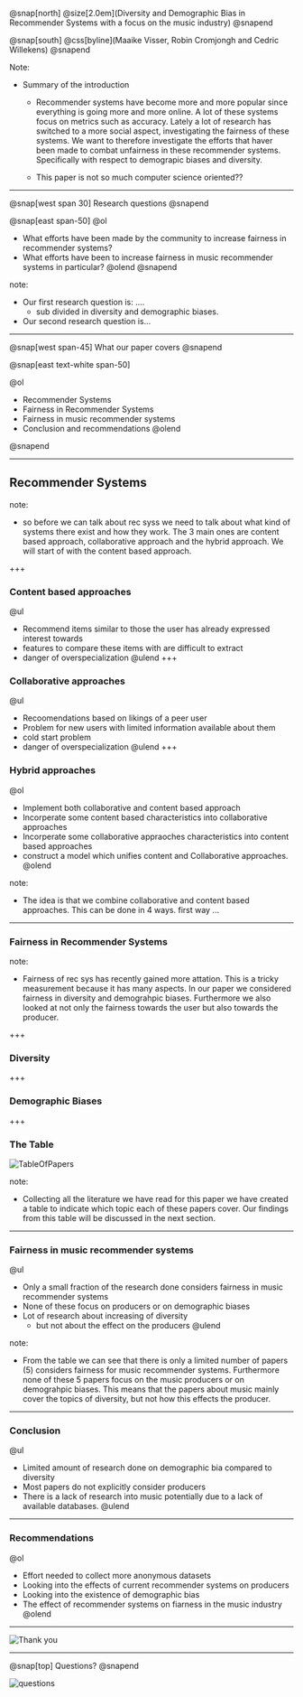 @snap[north]
@size[2.0em](Diversity and Demographic Bias in Recommender Systems with a focus on the  music industry)
@snapend

@snap[south]
@css[byline](Maaike Visser, Robin Cromjongh and Cedric Willekens)
@snapend

Note:
  - Summary of the introduction
    - Recommender systems have become more and more popular since everything is going more and more online. A lot of these systems focus on metrics such as accuracy. Lately a lot of research has switched to a more social aspect, investigating the fairness of these systems. We want to therefore investigate the efforts that haver been made to combat unfairness in these recommender systems. Specifically with respect to demograpic biases and diversity. 

    - This paper is not so much computer science oriented??

---

@snap[west span 30]
Research questions
@snapend

@snap[east span-50]
@ol
  - What efforts have been made by the community to increase fairness in recommender systems?
  - What efforts have been to increase fairness in music recommender systems in particular?
@olend
@snapend

note: 
  - Our first research question is: .... 
    - sub divided in diversity and demographic biases. 
  - Our second research question is...  

---

@snap[west span-45]
What our paper covers
@snapend

@snap[east text-white span-50]

@ol
  - Recommender Systems
  - Fairness in Recommender Systems
  - Fairness in music recommender systems
  - Conclusion and recommendations
@olend

@snapend


---

## Recommender Systems

note: 
  - so before we can talk about rec syss we need to talk about what kind of systems there exist and how they work. The 3 main ones are content based approach, collaborative approach and the hybrid approach. We will start of with the content based approach. 

+++ 

### Content based approaches

@ul
  - Recommend items similar to those the user has already expressed interest towards
  - features to compare these items with are difficult to extract
  - danger of overspecialization
@ulend
+++ 

### Collaborative approaches

@ul
  - Recoomendations based on likings of a peer user
  - Problem for new users with limited information available about them
  - cold start problem
  - danger of overspecialization
@ulend
+++ 

### Hybrid approaches

@ol
  - Implement both collaborative and content based approach
  - Incorperate some content based characteristics into collaborative approaches
  - Incorperate some collaborative appraoches characteristics into content based approaches
  - construct a model which unifies content and Collaborative approaches.
@olend

note: 
  - The idea is that we combine collaborative and content based approaches. This can be done in 4 ways. first way ... 

---

### Fairness in Recommender Systems

note: 
  - Fairness of rec sys has recently gained more attation. This is a tricky measurement because it has many aspects. In our paper we considered fairness in diversity and demograhpic biases. Furthermore we also looked at not only the fairness towards the user but also towards the producer. 

+++ 

### Diversity



+++ 

### Demographic Biases

+++

### The Table

![TableOfPapers](table.PNG)

note: 
  - Collecting all the literature we have read for this paper we have created a table to indicate which topic each of these papers cover. Our findings from this table will be discussed in the next section. 

--- 
### Fairness in music recommender systems
<!-- @size[0.5em](Fairness in music recommender systems) -->

@ul
  - Only a small fraction of the research done considers fairness in music recommender systems
  - None of these focus on producers or on demographic biases
  - Lot of research about increasing of diversity
    - but not about the effect on the producers
@ulend

note: 
  - From the table we can see that there is only a limited number of papers (5) considers fairness for music recommender systems. Furthermore none of these 5 papers focus on the music producers or on demograhpic biases. This means that the papers about music mainly cover the topics of diversity, but not how this effects the producer. 

--- 

### Conclusion

@ul
  - Limited amount of research done on demographic bia compared to diversity
  - Most papers do not explicitly consider producers
  - There is a lack of research into music potentially due to a lack of available databases. 
@ulend

--- 

### Recommendations

@ol
  - Effort needed to collect more anonymous datasets
  - Looking into the effects of current recommender systems on producers
  - Looking into the existence of demographic bias
  - The effect of recommender systems on fiarness in the music industry
@olend

---

![Thank you](./template/img/thanks.jpg)

---

@snap[top]
Questions?
@snapend

![questions](./template/img/questions-3.png)